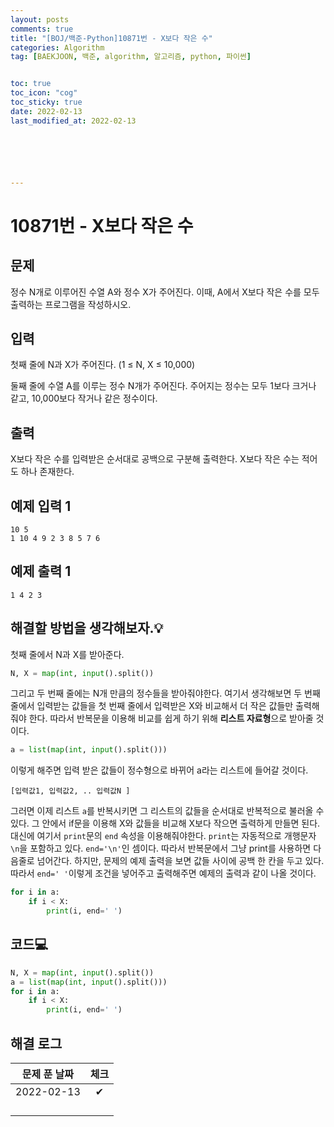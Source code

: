 ```yaml
---
layout: posts
comments: true
title: "[BOJ/백준-Python]10871번 - X보다 작은 수"
categories: Algorithm
tag: [BAEKJOON, 백준, algorithm, 알고리즘, python, 파이썬]


toc: true
toc_icon: "cog"
toc_sticky: true
date: 2022-02-13
last_modified_at: 2022-02-13






---
```




# 10871번 - X보다 작은 수



## 문제

정수 N개로 이루어진 수열 A와 정수 X가 주어진다. 이때, A에서 X보다 작은 수를 모두 출력하는 프로그램을 작성하시오.



## 입력

첫째 줄에 N과 X가 주어진다. (1 ≤ N, X ≤ 10,000)

둘째 줄에 수열 A를 이루는 정수 N개가 주어진다. 주어지는 정수는 모두 1보다 크거나 같고, 10,000보다 작거나 같은 정수이다.



## 출력

X보다 작은 수를 입력받은 순서대로 공백으로 구분해 출력한다. X보다 작은 수는 적어도 하나 존재한다.



## 예제 입력 1 

```
10 5
1 10 4 9 2 3 8 5 7 6
```



## 예제 출력 1

```
1 4 2 3
```



##  해결할 방법을 생각해보자.💡

첫째 줄에서 N과 X를 받아준다.

```python
N, X = map(int, input().split())
```

그리고 두 번째 줄에는 N개 만큼의 정수들을 받아줘야한다. 여기서 생각해보면 두 번째 줄에서 입력받는 값들을 첫 번째 줄에서 입력받은 X와 비교해서 더 작은 값들만 출력해줘야 한다. 따라서 반복문을 이용해 비교를 쉽게 하기 위해 **리스트 자료형**으로 받아줄 것이다.

```python
a = list(map(int, input().split()))
```

이렇게 해주면 입력 받은 값들이 정수형으로 바뀌어 a라는 리스트에 들어갈 것이다.

```
[입력값1, 입력값2, .. 입력값N ]
```

그러면 이제 리스트 `a`를 반복시키면 그 리스트의 값들을 순서대로 반복적으로 불러올 수 있다. 그 안에서 if문을 이용해 X와 값들을 비교해 X보다 작으면 출력하게 만들면 된다. 대신에 여기서 `print`문의 `end` 속성을 이용해줘야한다. `print`는 자동적으로 개행문자 `\n`을 포함하고 있다. `end='\n'`인 셈이다. 따라서 반복문에서 그냥 print를 사용하면 다음줄로 넘어간다. 하지만, 문제의  예제 출력을 보면 값들 사이에 공백 한 칸을 두고 있다. 따라서 `end=' '`이렇게 조건을 넣어주고 출력해주면 예제의 출력과 같이 나올 것이다.

```python
for i in a:
    if i < X:
        print(i, end=' ')
```





## 코드💻

```python
N, X = map(int, input().split())
a = list(map(int, input().split()))
for i in a:
    if i < X:
        print(i, end=' ')
```





## 해결 로그 

| 문제 푼 날짜 | 체크 |
| :----------: | :--: |
|  2022-02-13  |  ✔   |
|              |      |
|              |      |
|              |      |
|              |      |



